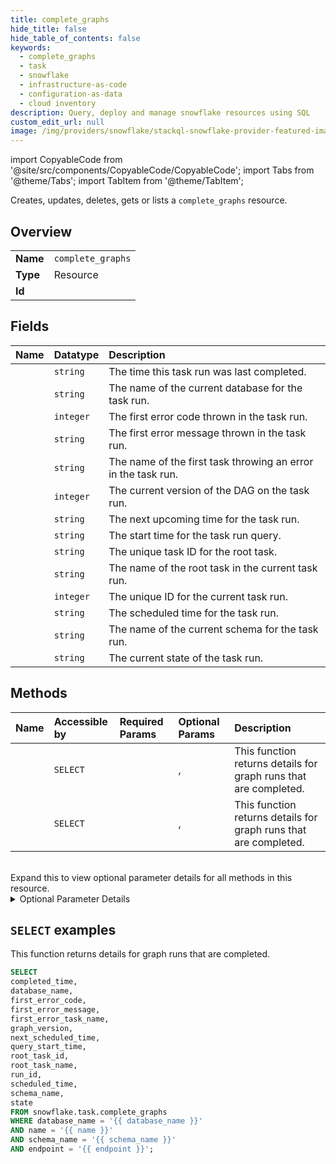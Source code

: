 ```yaml
---
title: complete_graphs
hide_title: false
hide_table_of_contents: false
keywords:
  - complete_graphs
  - task
  - snowflake
  - infrastructure-as-code
  - configuration-as-data
  - cloud inventory
description: Query, deploy and manage snowflake resources using SQL
custom_edit_url: null
image: /img/providers/snowflake/stackql-snowflake-provider-featured-image.png
---
```


import CopyableCode from '@site/src/components/CopyableCode/CopyableCode';
import Tabs from '@theme/Tabs';
import TabItem from '@theme/TabItem';

Creates, updates, deletes, gets or lists a <code>complete_graphs</code> resource.

## Overview
<table><tbody>
<tr><td><b>Name</b></td><td><code>complete_graphs</code></td></tr>
<tr><td><b>Type</b></td><td>Resource</td></tr>
<tr><td><b>Id</b></td><td><CopyableCode code="snowflake.task.complete_graphs" /></td></tr>
</tbody></table>

## Fields
| Name | Datatype | Description |
|:-----|:---------|:------------|
| <CopyableCode code="completed_time" /> | `string` | The time this task run was last completed. |
| <CopyableCode code="database_name" /> | `string` | The name of the current database for the task run. |
| <CopyableCode code="first_error_code" /> | `integer` | The first error code thrown in the task run. |
| <CopyableCode code="first_error_message" /> | `string` | The first error message thrown in the task run. |
| <CopyableCode code="first_error_task_name" /> | `string` | The name of the first task throwing an error in the task run. |
| <CopyableCode code="graph_version" /> | `integer` | The current version of the DAG on the task run. |
| <CopyableCode code="next_scheduled_time" /> | `string` | The next upcoming time for the task run. |
| <CopyableCode code="query_start_time" /> | `string` | The start time for the task run query. |
| <CopyableCode code="root_task_id" /> | `string` | The unique task ID for the root task. |
| <CopyableCode code="root_task_name" /> | `string` | The name of the root task in the current task run. |
| <CopyableCode code="run_id" /> | `integer` | The unique ID for the current task run. |
| <CopyableCode code="scheduled_time" /> | `string` | The scheduled time for the task run. |
| <CopyableCode code="schema_name" /> | `string` | The name of the current schema for the task run. |
| <CopyableCode code="state" /> | `string` | The current state of the task run. |

## Methods
| Name | Accessible by | Required Params | Optional Params | Description |
|:-----|:--------------|:----------------|:----------------|:------------|
| <CopyableCode code="get_complete_graphs" /> | `SELECT` | <CopyableCode code="database_name, name, schema_name, endpoint" /> | <CopyableCode code="resultLimit" />, <CopyableCode code="errorOnly" /> | This function returns details for graph runs that are completed. |
| <CopyableCode code="get_complete_graphs_deprecated" /> | `SELECT` | <CopyableCode code="database_name, name, schema_name, endpoint" /> | <CopyableCode code="resultLimit" />, <CopyableCode code="errorOnly" /> | This function returns details for graph runs that are completed. |
<br />
Expand this to view optional parameter details for all methods in this resource.


<details>
<summary>Optional Parameter Details</summary>

| Name | Description | Type | Default |
|------|-------------|------|---------|
| <CopyableCode code="errorOnly" /> | Whether to only return results for tasks runs that have failed. Default is false. | `boolean` | `-` |
| <CopyableCode code="resultLimit" /> | Number of results to return, at most. Default is 1000, valid range is 1 to 10000. | `integer` | `-` |

</details>

## `SELECT` examples

This function returns details for graph runs that are completed.


```sql
SELECT
completed_time,
database_name,
first_error_code,
first_error_message,
first_error_task_name,
graph_version,
next_scheduled_time,
query_start_time,
root_task_id,
root_task_name,
run_id,
scheduled_time,
schema_name,
state
FROM snowflake.task.complete_graphs
WHERE database_name = '{{ database_name }}'
AND name = '{{ name }}'
AND schema_name = '{{ schema_name }}'
AND endpoint = '{{ endpoint }}';
```